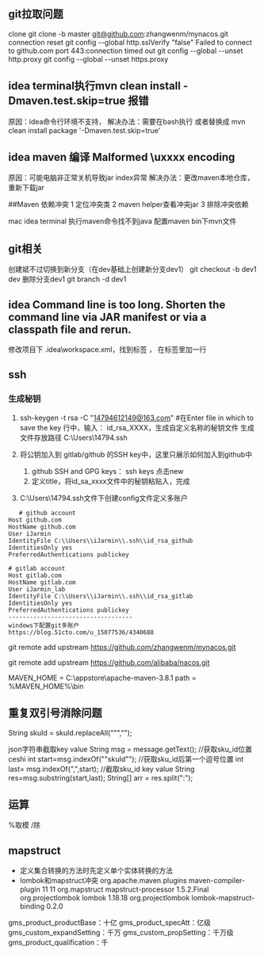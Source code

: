 ## git拉取问题
clone
git clone -b master git@github.com:zhangwenm/mynacos.git
connection reset
git config --global http.sslVerify "false"
Failed to connect to github.com port 443:connection timed out
git config --global --unset http.proxy
git config --global --unset https.proxy
## idea terminal执行mvn clean install -Dmaven.test.skip=true 报错
原因：idea命令行环境不支持，
解决办法：需要在bash执行 或者替换成 mvn clean install package '-Dmaven.test.skip=true'

## idea maven 编译  Malformed \uxxxx encoding
原因：可能电脑非正常关机导致jar index异常
解决办法：更改maven本地仓库，重新下载jar


##Maven 依赖冲突
1 定位冲突类
2 maven helper查看冲突jar
3 排除冲突依赖


mac idea terminal 执行maven命令找不到java
配置maven bin下mvn文件


## git相关
创建斌不过切换到新分支（在dev基础上创建新分支dev1）
git checkout -b dev1 dev
删除分支dev1
git branch -d dev1

## idea  Command line is too long. Shorten the command line via JAR manifest or via a classpath file and rerun.
修改项目下 .idea\workspace.xml，找到标签 <component name="PropertiesComponent"> ， 在标签里加一行  <property name="dynamic.classpath" value="true" />
## ssh
### 生成秘钥
1. ssh-keygen -t rsa -C "14794612149@163.com"
#在Enter file in which to save the key  行中，输入： id_rsa_XXXX，生成自定义名称的秘钥文件
生成文件存放路径
C:\Users\14794\.ssh

2. 将公钥加入到 gitlab/github 的SSH key中，这里只展示如何加入到github中
    1. github SSH and GPG keys： ssh keys 点击new
    2. 定义title，将id_sa_xxxx文件中的秘钥粘贴入，完成
3. C:\Users\14794\.ssh文件下创建config文件定义多账户
````
   # github account
Host github.com
HostName github.com
User iJarmin
IdentityFile C:\\Users\\iJarmin\\.ssh\\id_rsa_github
IdentitiesOnly yes
PreferredAuthentications publickey

# gitlab account
Host gitlab.com
HostName gitlab.com
User iJarmin_lab
IdentityFile C:\\Users\\iJarmin\\.ssh\\id_rsa_gitlab
IdentitiesOnly yes
PreferredAuthentications publickey
-----------------------------------
windows下配置git多账户
https://blog.51cto.com/u_15077536/4340688
````


git remote add upstream https://github.com/zhangwenm/mynacos.git

git remote add upstream https://github.com/alibaba/nacos.git



MAVEN_HOME = C:\appstore\apache-maven-3.8.1
path = %MAVEN_HOME%\bin


## 重复双引号消除问题
String skuId = skuId.replaceAll("\"","");

json字符串截取key value
String msg = message.getText();
//获取sku_id位置ceshi
int start=msg.indexOf("\"skuId\"");
//获取sku_id后第一个逗号位置
int last= msg.indexOf(",",start);
//截取sku_id key value
String res=msg.substring(start,last);
String[] arr = res.split(":");

## 运算
%取模
/除

## mapstruct
- 定义集合转换的方法时先定义单个实体转换的方法
- lombok和mapstruct冲突
  <plugin>
  <groupId>org.apache.maven.plugins</groupId>
  <artifactId>maven-compiler-plugin</artifactId>
  <configuration>
  <source>11</source>
  <target>11</target>
  <annotationProcessorPaths>
  <path>
  <groupId>org.mapstruct</groupId>
  <artifactId>mapstruct-processor</artifactId>
  <version>1.5.2.Final</version>
  </path>
  <path>
  <groupId>org.projectlombok</groupId>
  <artifactId>lombok</artifactId>
  <version>1.18.18</version>
  </path>
  <!-- This is needed when using Lombok 1.18.16 and above -->
  <path>
  <groupId>org.projectlombok</groupId>
  <artifactId>lombok-mapstruct-binding</artifactId>
  <version>0.2.0</version>
  </path>
  </annotationProcessorPaths>
  </configuration>
  </plugin>












gms_product_productBase：十亿
gms_product_specAtt：亿级
gms_custom_expandSetting：千万
gms_custom_propSetting：千万级
gms_product_qualification：千






